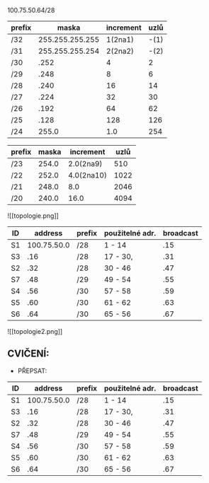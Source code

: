 100.75.50.64/28


| prefix | maska           | increment | uzlů |
| ------ | --------------- | --------- | ---- |
| /32    | 255.255.255.255 | 1(2na1)   | -(1) |
| /31    | 255.255.255.254 | 2(2na2)   | -(2) |
| /30    | .252            | 4         | 2    |
| /29    | .248            | 8         | 6    |
| /28    | .240            | 16        | 14   |
| /27    | .224            | 32        | 30   |
| /26    | .192            | 64        | 62   |
| /25    | .128            | 128       | 126  |
| /24    | 255.0           | 1.0       | 254  |

| prefix | maska | increment  | uzlů |
| ------ | ----- | ---------- | ---- |
| /23    | 254.0 | 2.0(2na9)  | 510  |
| /22    | 252.0 | 4.0(2na10) | 1022 |
| /21    | 248.0 | 8.0        | 2046 |
| /20    | 240.0 | 16.0       | 4094 |


![[topologie.png]]



| ID  | address     | prefix | použitelné adr. | broadcast |
| --- | ----------- | ------ | --------------- | --------- |
| S1  | 100.75.50.0 | /28    | 1 - 14          | .15       |
| S3  | .16         | /28    | 17 - 30,        | .31       |
| S2  | .32         | /28    | 30 - 46         | .47       |
| S7  | .48         | /29    | 49 - 54         | .55       |
| S4  | .56         | /30    | 57 - 58         | .59       |
| S5  | .60         | /30    | 61 - 62         | .63       |
| S6  | .64         | /30    | 65  - 56        | .67       |

![[topologie2.png]]

## CVIČENÍ:

- PŘEPSAT:

| ID  | address     | prefix | použitelné adr. | broadcast |
| --- | ----------- | ------ | --------------- | --------- |
| S1  | 100.75.50.0 | /28    | 1 - 14          | .15       |
| S3  | .16         | /28    | 17 - 30,        | .31       |
| S2  | .32         | /28    | 30 - 46         | .47       |
| S7  | .48         | /29    | 49 - 54         | .55       |
| S4  | .56         | /30    | 57 - 58         | .59       |
| S5  | .60         | /30    | 61 - 62         | .63       |
| S6  | .64         | /30    | 65  - 56        | .67       |
